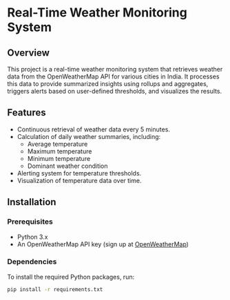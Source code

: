 # Real-Time Weather Monitoring System

## Overview
This project is a real-time weather monitoring system that retrieves weather data from the OpenWeatherMap API for various cities in India. It processes this data to provide summarized insights using rollups and aggregates, triggers alerts based on user-defined thresholds, and visualizes the results.

## Features
- Continuous retrieval of weather data every 5 minutes.
- Calculation of daily weather summaries, including:
  - Average temperature
  - Maximum temperature
  - Minimum temperature
  - Dominant weather condition
- Alerting system for temperature thresholds.
- Visualization of temperature data over time.

## Installation

### Prerequisites
- Python 3.x
- An OpenWeatherMap API key (sign up at [OpenWeatherMap](https://openweathermap.org/))

### Dependencies
To install the required Python packages, run:
```bash
pip install -r requirements.txt
